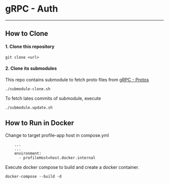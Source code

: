 # gRPC - Auth

---

## How to Clone

#### 1. Clone this repository
```
git clone <url>
```

#### 2. Clone its submodules
This repo contains submodule to fetch proto files from [gRPC - Protos](https://github.com/swarawan/grpc-protos)
```
./submodule-clone.sh
```
To fetch lates commits of submodule, execute
```
./submodule.update.sh
```

## How to Run in Docker

Change to target profile-app host in compose.yml
```
    ...
    ...
    environment:
      - profileHost=host.docker.internal
```

Execute docker compose to build and create a docker container.
```
docker-compose --build -d
```